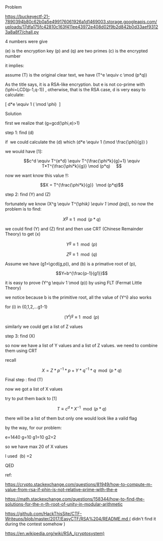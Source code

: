 Problem

https://buckeyectf-21-7890394b80c62b0a5e499176061926a1d1469003.storage.googleapis.com/uploads/17dfa175fc42810c163f411ee43972e408d02f9b2d842b0d33aef93123a8a8f7/chall.py

4 numbers were give

\(e\) is the encryption key
\(p\) and \(q\) are two primes
\(c\) is the encrypted number

it implies:

assume \(T\) is the original clear text, we have \(T^e \equiv c \mod (p*q)\)




As the title says, it is a RSA-like encryption. but e is not co-prime with \(\phi=LCD(p-1,q-1)\) , otherwise, that is the RSA case, d is very easy to calculate: 

\[ d*e \equiv 1 ( \mod \phi)  \] 




Solution

first we realize that \(g=gcd(\phi,e)>1\)

step 1: find \(d\)

if  we could calculate the \(d\) which \(d*e \equiv 1 (\mod \frac{\phi}{g}) \) 

we would have [1]:

$$c^d \equiv T^{e*d} \equiv T^{\frac{\phi*k}{g}+1} \equiv T*T^{\frac{\phi*k}{g}} \mod (p*q)     $$

now we want know this value !!:

$$X = T^{\frac{\phi*k}{g}}  \mod (p*q)$$




step 2: find \(Y\) and \(Z\)

fortunately we know \(X^g \equiv T^{\phi*k} \equiv 1 \mod (p*q)\), so now the problem is to find:

$$X^g \equiv 1 \mod (p*q)$$




we could find \(Y\) and \(Z\) first and then use CRT (Chinese Remainder Theory) to get \(x\) 

$$Y^g \equiv 1 \mod (p)$$

$$Z^g \equiv 1 \mod (q)$$




Assume we have \(g1=\gcd(g,p)\), and \(b\) is a primative root of \(p\),

$$Y=b^{\frac{p-1}{g1}}$$

it is easy to prove \(Y^g \equiv 1 \mod (p)\) by using FLT (Fermat Little Theory) 

we notice because b is the primitive root, all the value of \(Y^i\) also works

for \(i\) in {0,1,2,...g1-1} 

$$(Y^i)^g \equiv 1 \mod (p)$$

similarly we could get a list of Z values

step 3: find \(X\) 

so now we have a list of Y values and a list of Z values. we need to combine them using CRT

recall

$$X=Z*p^{-1}*p+Y*q^{-1}*q  \mod (p*q)$$

Final step : find \(T\) 

now we got a list of X values

try to put them back to [1]

$$T\equiv c^d* X^{-1} \mod (p*q)$$




there will be a list of them but only one would look like a valid flag

by the way, for our problem:

e=1440
g=10
g1=10
g2=2

so we have max 20 of X values

I used  \(b\) =2 

QED




ref:

https://crypto.stackexchange.com/questions/81949/how-to-compute-m-value-from-rsa-if-phin-is-not-relative-prime-with-the-e

https://math.stackexchange.com/questions/158344/how-to-find-the-solutions-for-the-n-th-root-of-unity-in-modular-arithmetic

https://github.com/HackThisSite/CTF-Writeups/blob/master/2017/EasyCTF/RSA%204/README.md ( didn't find it during the contest somehow )

https://en.wikipedia.org/wiki/RSA_(cryptosystem)
